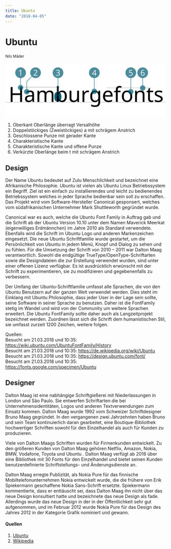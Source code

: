 ```yaml
---
title: Ubuntu
date: "2018-04-05"
---
```


# Ubuntu
<small>Nils Mäder</small>

<div class="col1to12">

![Ubuntu](./Ubuntu.svg)

</div>

1. Oberkant Oberlänge überragt Versalhöhe
2. Doppelstöckiges (Zweistöckiges) a mit schrägem Anstrich
3. Geschlossene Punze mit gerader Kante
4. Charakteristische Kante
5. Charakteristische Kante und offene Punze
6. Verkürzte Oberlänge beim t mit schrägem Anstrich


## Design
Der Name Ubuntu bedeutet auf Zulu Menschlichkeit und bezeichnet eine Afrikanische Philosophie. Ubuntu ist vielen als Ubuntu Linux Betriebssystem ein Begriff. Ziel ist ein einfach zu installierendes und leicht zu bedienendes Betriebssystem welches in jeder Sprache bedienbar sein soll zu erschaffen.  Das Projekt wird vom Software-Hersteller Canonical gesponsert, welches vom südafrikanischen Unternehmer Mark Shuttleworth gegründet wurde.

Canonical war es auch, welche die Ubuntu Font Family in Auftrag gab und die Schrift ab der Ubuntu Version 10.10 unter dem Namen Maverick Meerkat (eigenwilliges Erdmännchen)  im Jahre 2010 als Standard verwendete. Ebenfalls wird die Schrift im Ubuntu Logo und anderen Markenzeichen eingesetzt. Die neue Ubuntu Schriftfamilie wurde gestartet, um die Persönlichkeit von Ubuntu in jedem Menü, Knopf und Dialog zu sehen und zu fühlen. Für die Umsetzung der Schrift von 2010 – 2011 war Dalton Maag verantwortlich.  Sowohl die endgültige TrueType/OpenType-Schriftarten sowie die Designdateien die zur Erstellung verwendet wurden, sind unter einer offenen Lizenz verfügbar. Es ist ausdrücklich erwünscht mit der Schrift zu experimentieren, sie zu modifizieren und gegebenenfalls zu verbessern. 

Der Umfang der Ubuntu-Schriftfamilie umfasst alle Sprachen, die von den Ubuntu Benutzern auf der ganzen Welt verwendet werden. Dies steht im Einklang mit Ubuntu Philosophie, dass jeder User in der Lage sein sollte, seine Software in seiner Sprache zu benutzen. Daher ist die FontFamily stetig im Wandel und wird von der Community um weitere Sprachen erweitert. Die Ubuntu FontFamily sollte daher auch als Langzeitprojekt bezeichnet werden. Zuordnen lässt sich die Schrift dem humanistischen Stil, sie umfasst zurzeit 1200 Zeichen, weitere folgen.


Quellen:<br> 
Besucht am 21.03.2018 und 10:35: https://wiki.ubuntu.com/UbuntuFontFamily/History<br>
Besucht am 21.03.2018 und 10:35: https://de.wikipedia.org/wiki/Ubuntu<br>
Besucht am 21.03.2018 und 10:35: https://design.ubuntu.com/font/<br>
Besucht am 21.03.2018 und 10:35: https://fonts.google.com/specimen/Ubuntu<br>


## Designer
Dalton Maag ist eine nabhängige Schriftgießerei mit Niederlassungen in London und  São Paulo.  Sie entwerfen Schriftarten die bei Unternehmensidentitäten, Logos und anderen Textverwendungen zum Einsatz kommen. Dalton Maag wurde 1992 vom Schweizer Schriftdesigner Bruno Maag gegründet. In den vergangenen zwei Jahrzehnten haben Bruno und sein Team kontinuierlich daran gearbeitet, eine Boutique-Bibliothek hochwertiger Schriften sowohl für den Einzelhandel als auch für Kunden zu produzieren. 

Viele von Dalton Maags Schriften wurden für Firmenkunden entwickelt. Zu den größeren Kunden von Dalton Maag gehören Netflix, Amazon, Nokia, BMW, Vodafone, Toyota und Ubuntu . Dalton Maag verfügt ab 2016 über eine Bibliothek mit 30 Fonts für den Einzelhandel und bietet seinen Kunden benutzerdefinierte Schriftstellungs- und Änderungsdienste an.

Dalton Maag erregte Publizität, als Nokia Pure für das finnische Mobiltelefonunternehmen Nokia entwickelt wurde, die die frühere von Erik Spiekermann geschaffene Nokia Sans-Schrift ersetzte. Spiekermann kommentierte, dass er enttäuscht sei, dass Dalton Maag ihn nicht über das neue Design konsultiert hatte und bezeichnete das neue Design als fade. Allerdings wurde das neue Design in der in der Öffentlichkeit sehr gut aufgenommen, und im Februar 2012 wurde Nokia Pure für das Design des Jahres 2012 in der Kategorie Grafik nominiert und gewann.


#### Quellen
1. [Ubuntu](https://wiki.ubuntu.com/UbuntuFontFamily/History)
2. [Wikipedia](https://en.wikipedia.org/wiki/Dalton_Maag)
